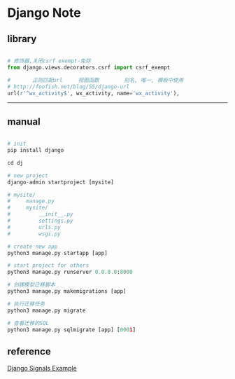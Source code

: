 Django Note
===========

library
-------

``` python

# 修饰器,关闭csrf exempt-免除
from django.views.decorators.csrf import csrf_exempt

#       正则匹配url     视图函数        别名, 唯一, 模板中使用
# http://foofish.net/blog/55/django-url
url(r'^wx_activity$', wx_activity, name='wx_activity'),

```

---

manual
------

``` python

# init
pip install django

cd dj

# new project
django-admin startproject [mysite]

# mysite/
#     manage.py
#     mysite/
#         __init__.py
#         settings.py
#         urls.py
#         wsgi.py

# create new app
python3 manage.py startapp [app]

# start project for others
python3 manage.py runserver 0.0.0.0:8000

# 创建模型迁移脚本
python3 manage.py makemigrations [app]

# 执行迁移任务
python3 manage.py migrate

# 查看迁移的SQL
python3 manage.py sqlmigrate [app] [0001]

```

reference
---------

[Django Signals Example](http://www.koopman.me/2015/01/django-signals-example/)
